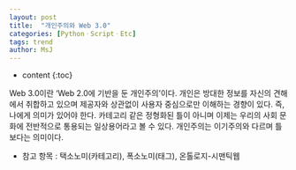 ```yaml
---
layout: post
title:  "개인주의와 Web 3.0"
categories: [PythonㆍScriptㆍEtc]
tags: trend
author: MsJ
---
```


* content
{:toc}

Web 3.0이란 ‘Web 2.0에 기반을 둔 개인주의’이다. 개인은 방대한 정보를 자신의 견해에서 취합하고 있으며 제공자와 상관없이 사용자 중심으로만 이해하는 경향이 있다. 즉, 나에게 의미가 있어야 한다. 카테고리 같은 정형화된 틀이 아니며 이제는 우리의 사회 문화에 전반적으로 통용되는 일상용어라고 볼 수 있다. 개인주의는 이기주의와 다르며 틀보다는 의미이다.

* 참고 항목 : 택소노미(카테고리), 폭소노미(태그), 온톨로지-시맨틱웹
